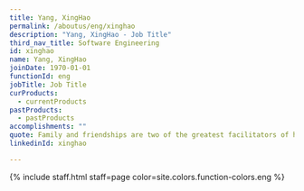 ```yaml
---
title: Yang, XingHao
permalink: /aboutus/eng/xinghao
description: "Yang, XingHao - Job Title"
third_nav_title: Software Engineering
id: xinghao
name: Yang, XingHao
joinDate: 1970-01-01
functionId: eng
jobTitle: Job Title
curProducts:
  - currentProducts
pastProducts:
  - pastProducts
accomplishments: ""
quote: Family and friendships are two of the greatest facilitators of happiness.
linkedinId: xinghao

---
```


{% include staff.html staff=page color=site.colors.function-colors.eng %}
